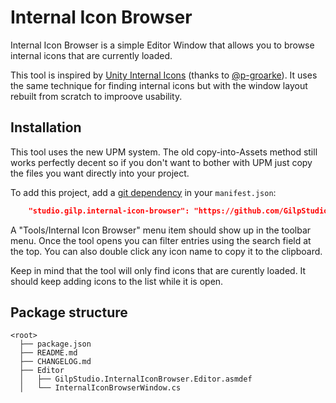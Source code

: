 # Internal Icon Browser

Internal Icon Browser is a simple Editor Window that allows you to browse internal icons that are currently loaded.

This tool is inspired by [Unity Internal Icons][1] (thanks to [@p-groarke][2]). It uses the same technique for finding internal icons but with the window layout rebuilt from scratch to improove usability.

## Installation

This tool uses the new UPM system. The old copy-into-Assets method still works
perfectly decent so if you don't want to bother with UPM just copy the files you want
directly into your project.

To add this project, add a [git dependency][3] in your `manifest.json`:

```json
    "studio.gilp.internal-icon-browser": "https://github.com/GilpStudio/unity-internal-icon-browser.git",
```

A "Tools/Internal Icon Browser" menu item should show up in the toolbar menu. Once the tool opens you can
filter entries using the search field at the top. You can also double click any icon name to copy it to the clipboard.

Keep in mind that the tool will only find icons that are curently loaded. It should keep adding icons to the list while it is open.

[1]: https://assetstore.unity.com/packages/tools/utilities/unity-internal-icons-70496
[2]: https://github.com/p-groarke
[3]: https://docs.unity3d.com/Manual/upm-git.html
## Package structure

```none
<root>
  ├── package.json
  ├── README.md
  ├── CHANGELOG.md
  ├── Editor
  │   ├── GilpStudio.InternalIconBrowser.Editor.asmdef
  │   └── InternalIconBrowserWindow.cs
```
